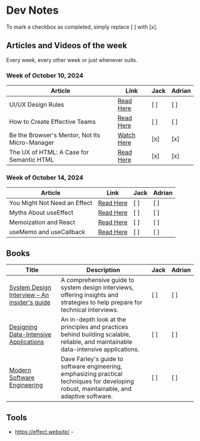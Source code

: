 # Dev Notes

To mark a checkbox as completed, simply replace [ ] with [x].

## Articles and Videos of the week

Every week, every other week or just whenever suits.

### Week of October 10, 2024

| Article                                        | Link                                                                                  | Jack | Adrian |
|------------------------------------------------|---------------------------------------------------------------------------------------|------|--------|
| UI/UX Design Rules                             | [Read Here](https://www.anthonyhobday.com/sideprojects/saferules/)                    | [ ]  | [ ]    |
| How to Create Effective Teams                  | [Read Here](https://addyosmani.com/blog/effective-teams/?ck_subscriber_id=1646293088) | [ ]  | [ ]    |
| Be the Browser's Mentor, Not Its Micro-Manager | [Watch Here](https://www.youtube.com/watch?v=5uhIiI9Ld5M)                             | [x]  | [x]    |
| The UX of HTML: A Case for Semantic HTML       | [Read Here](https://www.htmhell.dev/adventcalendar/2023/1/)                           | [x]  | [x]    |

### Week of October 14, 2024

| Article                      | Link                                                              | Jack | Adrian |
|------------------------------|-------------------------------------------------------------------|------|--------|
| You Might Not Need an Effect | [Read Here](https://react.dev/learn/you-might-not-need-an-effect) | [ ]  | [ ]    |
| Myths About useEffect        | [Read Here](https://www.epicreact.dev/myths-about-useeffect)      | [ ]  | [ ]    |
| Memoization and React        | [Read Here](https://www.epicreact.dev/memoization-and-react)      | [ ]  | [ ]    |
| useMemo and useCallback      | [Read Here](https://kentcdodds.com/blog/usememo-and-usecallback)  | [ ]  | [ ]    |

## Books

| Title                                                                                                                                   | Description                                                                                                                               | Jack | Adrian |
|-----------------------------------------------------------------------------------------------------------------------------------------|-------------------------------------------------------------------------------------------------------------------------------------------|------|--------|
| [System Design Interview – An insider's guide](https://www.goodreads.com/book/show/54109255-system-design-interview-an-insider-s-guide) | A comprehensive guide to system design interviews, offering insights and strategies to help prepare for technical interviews.             | [ ]  | [ ]    |
| [Designing Data-Intensive Applications](https://www.goodreads.com/book/show/23463279-designing-data-intensive-applications)             | An in-depth look at the principles and practices behind building scalable, reliable, and maintainable data-intensive applications.        | [ ]  | [ ]    |
| [Modern Software Engineering](https://www.goodreads.com/book/show/59072155-modern-software-engineering)                                 | Dave Farley's guide to software engineering, emphasizing practical techniques for developing robust, maintainable, and adaptive software. | [ ]  | [ ]    |


## Tools
* https://effect.website/ - 
